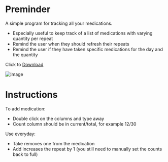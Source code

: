# Preminder

A simple program for tracking all your medications. 

- Especially useful to keep track of a list of medications with varying quantity per repeat
- Remind the user when they should refresh their repeats
- Remind the user if they have taken specific medications for the day and the quantity

Click to [Download](https://github.com/JackHon55/Preminder/blob/master/PReminder/bin/Debug/PReminder.exe)

![image](https://github.com/JackHon55/Preminder/assets/34461676/1a63b3f0-5ded-4968-86eb-49ab45ec17eb)

# Instructions
To add medication:
- Double click on the columns and type away
- Count column should be in current/total, for example 12/30

Use everyday:
- Take removes one from the medication
- Add increases the repeat by 1 (you still need to manually set the counts back to full)
